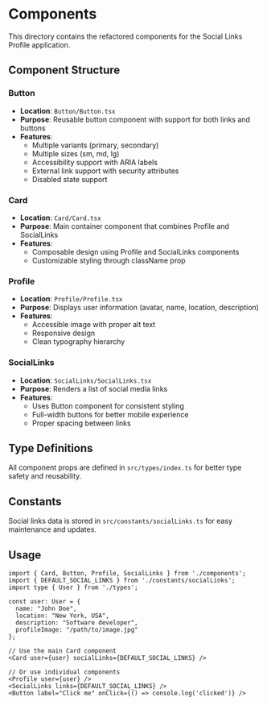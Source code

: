 # Components

This directory contains the refactored components for the Social Links Profile application.

## Component Structure

### Button
- **Location**: `Button/Button.tsx`
- **Purpose**: Reusable button component with support for both links and buttons
- **Features**:
  - Multiple variants (primary, secondary)
  - Multiple sizes (sm, md, lg)
  - Accessibility support with ARIA labels
  - External link support with security attributes
  - Disabled state support

### Card
- **Location**: `Card/Card.tsx`
- **Purpose**: Main container component that combines Profile and SocialLinks
- **Features**:
  - Composable design using Profile and SocialLinks components
  - Customizable styling through className prop

### Profile
- **Location**: `Profile/Profile.tsx`
- **Purpose**: Displays user information (avatar, name, location, description)
- **Features**:
  - Accessible image with proper alt text
  - Responsive design
  - Clean typography hierarchy

### SocialLinks
- **Location**: `SocialLinks/SocialLinks.tsx`
- **Purpose**: Renders a list of social media links
- **Features**:
  - Uses Button component for consistent styling
  - Full-width buttons for better mobile experience
  - Proper spacing between links

## Type Definitions

All component props are defined in `src/types/index.ts` for better type safety and reusability.

## Constants

Social links data is stored in `src/constants/socialLinks.ts` for easy maintenance and updates.

## Usage

```tsx
import { Card, Button, Profile, SocialLinks } from './components';
import { DEFAULT_SOCIAL_LINKS } from './constants/socialLinks';
import type { User } from './types';

const user: User = {
  name: "John Doe",
  location: "New York, USA",
  description: "Software developer",
  profileImage: "/path/to/image.jpg"
};

// Use the main Card component
<Card user={user} socialLinks={DEFAULT_SOCIAL_LINKS} />

// Or use individual components
<Profile user={user} />
<SocialLinks links={DEFAULT_SOCIAL_LINKS} />
<Button label="Click me" onClick={() => console.log('clicked')} />
```
